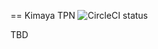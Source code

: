 == Kimaya TPN  ![CircleCI status](https://circleci.com/gh/joshsoftware/kimayaTPN.png?circle-token=791b0ac615ebd9f64bfc9d11d77c95c2db7a43de)

TBD
